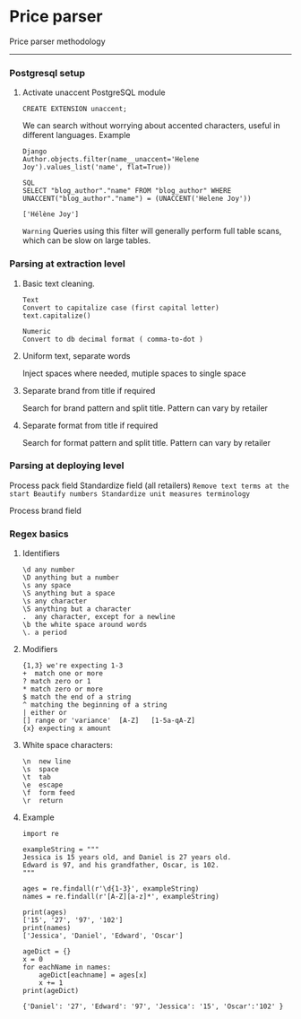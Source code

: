 # Price parser

Price parser methodology

----------

### Postgresql setup
1. Activate unaccent PostgreSQL module 
    ```
    CREATE EXTENSION unaccent;
    ```
    We can search without worrying about accented characters, useful in different languages.
    Example
    ```
    Django
    Author.objects.filter(name__unaccent='Helene Joy').values_list('name', flat=True))

    SQL 
    SELECT "blog_author"."name" FROM "blog_author" WHERE UNACCENT("blog_author"."name") = (UNACCENT('Helene Joy'))

    ['Hélène Joy']
    ```
    `Warning`
    Queries using this filter will generally perform full table scans, which can be slow on large tables.

### Parsing at extraction level
1. Basic text cleaning.
    ```
    Text
    Convert to capitalize case (first capital letter)
    text.capitalize()

    Numeric
    Convert to db decimal format ( comma-to-dot ) 
    ``` 

2. Uniform text, separate words
    
    Inject spaces where needed, mutiple spaces to single space

3. Separate brand from title if required

    Search for brand pattern and split title.
    Pattern can vary by retailer

4. Separate format from title if required

    Search for format pattern and split title.
    Pattern can vary by retailer


### Parsing at deploying level

Process pack field
    Standardize field (all retailers)
    ```
    Remove text terms at the start
    Beautify numbers
    Standardize unit measures terminology
    ``` 

Process brand field





### Regex basics
1. Identifiers
    ```
    \d any number
    \D anything but a number
    \s any space
    \S anything but a space
    \s any character
    \S anything but a character
    .  any character, except for a newline
    \b the white space around words
    \. a period
    ``` 

2. Modifiers
    ```
    {1,3} we're expecting 1-3
    +  match one or more
    ? match zero or 1
    * match zero or more
    $ match the end of a string
    ^ matching the beginning of a string
    | either or
    [] range or 'variance'  [A-Z]   [1-5a-qA-Z]
    {x} expecting x amount
    ```

3. White space characters:
    ```
    \n  new line
    \s  space
    \t  tab
    \e  escape
    \f  form feed
    \r  return
    ``` 

4. Example
    ```
    import re

    exampleString = """
    Jessica is 15 years old, and Daniel is 27 years old.
    Edward is 97, and his grandfather, Oscar, is 102. 
    """

    ages = re.findall(r'\d{1-3}', exampleString)
    names = re.findall(r'[A-Z][a-z]*', exampleString)

    print(ages)
    ['15', '27', '97', '102']
    print(names)
    ['Jessica', 'Daniel', 'Edward', 'Oscar']

    ageDict = {}
    x = 0
    for eachName in names:
        ageDict[eachname] = ages[x]
        x += 1
    print(ageDict)

    {'Daniel': '27', 'Edward': '97', 'Jessica': '15', 'Oscar':'102' }
    ``` 
